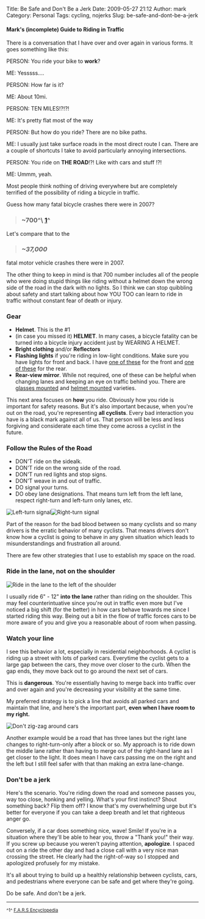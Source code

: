 Title: Be Safe and Don't Be a Jerk
Date: 2009-05-27 21:12
Author: mark
Category: Personal
Tags: cycling, nojerks
Slug: be-safe-and-dont-be-a-jerk

#### Mark's (incomplete) Guide to Riding in Traffic



There is a conversation that I have over and over again in various
forms. It goes something like this:

PERSON: You ride your bike to **work**?

ME: Yesssss....

PERSON: How far is it?

ME: About 10mi.

PERSON: TEN MILES!?!?!

ME: It's pretty flat most of the way

PERSON: But how do you ride? There are no bike paths.

ME: I usually just take surface roads in the most direct route I can.
There are a couple of shortcuts I take to avoid particularly annoying
intersections.

PERSON: You ride on **THE ROAD**!?! Like with cars and stuff !?!

ME: Ummm, yeah.

Most people think nothing of driving everywhere but are completely
terrified of the possibility of riding a bicycle in traffic.

Guess how many fatal bicycle crashes there were in 2007?


> ### \~700^\\ [1][]^



Let's compare that to the


> ### *\~37,000*


fatal motor vehicle crashes there were in 2007.

The other thing to keep in mind is that 700 number includes all of the
people who were doing stupid things like riding without a helmet down
the wrong side of the road in the dark with no lights. So I think we can
stop quibbling about safety and start talking about how YOU TOO can
learn to ride in traffic without constant fear of death or injury.

### Gear



-   **Helmet**. This is the \#1
-   (in case you missed it) **HELMET**. In many cases, a bicycle
    fatality can be turned into a bicycle injury accident just by
    WEARING A HELMET.
-   **Bright clothing** and/or **Reflectors**
-   **Flashing lights** if you're riding in low-light conditions. Make
    sure you have lights for front and back. I have [one of these][] for
    the front and [one of these][2] for the rear.
-   **Rear-view mirror**. While not required, one of these can be
    helpful when changing lanes and keeping an eye on traffic behind
    you. There are [glasses mounted][] and [helmet mounted][] varieties.
    
    



This next area focuses on **how** you ride. Obviously how you ride is
important for safety reasons. But it's also important because, when
you're out on the road, you're representing **all cyclists**. Every bad
interaction you have is a black mark against all of us. That person will
be less and less forgiving and considerate each time they come across a
cyclist in the future.

### Follow the Rules of the Road



-   DON'T ride on the sidealk.
-   DON'T ride on the wrong side of the road.
-   DON'T run red lights and stop signs.
-   DON'T weave in and out of traffic.
-   DO signal your turns.
-   DO obey lane designations. That means turn left from the left lane,
    respect right-turn and left-turn only lanes, etc.



![Left-turn signal][]![Right-turn signal][]

Part of the reason for the bad blood between so many cyclists and so
many drivers is the erratic behavior of many cyclists. That means
drivers don't know how a cyclist is going to behave in any given
situation which leads to misunderstandings and frustration all around.

There are few other strategies that I use to establish my space on the
road.

### Ride in the lane, not on the shoulder


![Ride in the lane to the left of the shoulder][]

I usually ride 6" - 12" **into the lane** rather than riding on the
shoulder. This may feel counterintuative since you're out in traffic
even more but I've noticed a big shift (for the better) in how cars
behave towards me since I started riding this way. Being out a bit in
the flow of traffic forces cars to be more aware of you and give you a
reasonable about of room when passing.

### Watch your line


I see this behavior a lot, especially in residential neighborhoods. A
cyclist is riding up a street with lots of parked cars. Everytime the
cyclist gets to a large gap between the cars, they move over closer to
the curb. When the gap ends, they move back out to go around the next
set of cars.

This is **dangerous**. You're essentially having to merge back into
traffic over and over again and you're decreasing your visibility at the
same time.

My preferred strategy is to pick a line that avoids all parked cars and
maintain that line, and here's the important part, **even when I have
room to my right.**

![Don't zig-zag around cars][]

Another example would be a road that has three lanes but the right lane
changes to right-turn-only after a block or so. My approach is to ride
down the middle lane rather than having to merge out of the right-hand
lane as I get closer to the light. It does mean I have cars passing me
on the right and the left but I still feel safer with that than making
an extra lane-change.

### Don't be a jerk


Here's the scenario. You're riding down the road and someone passes you,
way too close, honking and yelling. What's your first instinct? Shout
something back? Flip them off? I know that's my overwhelming urge but
it's better for everyone if you can take a deep breath and let that
righteous anger go.

Conversely, if a car does something nice, wave! Smile! If you're in a
situation where they'll be able to hear you, throw a "Thank you!" their
way. If you screw up because you weren't paying attention,
**apologize**. I spaced out on a ride the other day and had a close call
with a very nice man crossing the street. He clearly had the
right-of-way so I stopped and apologized profusely for my mistake.

It's all about trying to build up a healthly relationship between
cyclists, cars, and pedestrians where everyone can be safe and get where
they're going.

Do be safe. And don't be a jerk.

* * * * *


<small>

<a name="footnote1">^1^ [F.A.R.S Encyclopedia][]</a>

</small>

  [1]: #footnote1
  [one of these]: http://www.amazon.com/Planet-Bike-Beamer-Bicycle-Bracket/dp/B000HU11ZG/ref=sr_1_2?ie=UTF8&s=toys-and-games&qid=1243439135&sr=8-2
  [2]: http://www.amazon.com/Planet-Bike-Blinky-Bicycle-Leveling/dp/B000793NY4/ref=sr_1_6?ie=UTF8&s=sporting-goods&qid=1243439153&sr=8-6
  [glasses mounted]: http://www.nashbar.com/bikes/Product_10053_10052_124383_-1_23500_10000_23505
  [helmet mounted]: http://www.nashbar.com/bikes/Product_10053_10052_186739_-1_201355_10000_201357
  [Left-turn signal]: http://farm3.static.flickr.com/2435/3569821915_881f866207.jpg?v=0
  [Right-turn signal]: http://farm3.static.flickr.com/2430/3569821921_d1989f0d4e.jpg?v=0
  [Ride in the lane to the left of the shoulder]: http://farm4.static.flickr.com/3298/3569806321_29b80c6fce_o.png
  [Don't zig-zag around cars]: http://farm3.static.flickr.com/2479/3569806323_a8f5b5fe43_o.png
  [F.A.R.S Encyclopedia]: http://www-fars.nhtsa.dot.gov/Main/index.aspx

